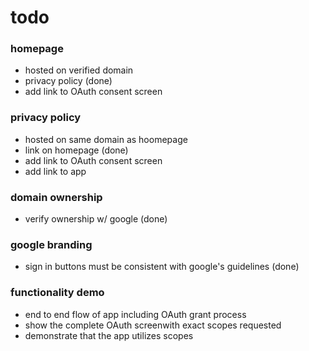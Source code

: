 # todo

### homepage

- hosted on verified domain
- privacy policy (done)
- add link to OAuth consent screen

### privacy policy

- hosted on same domain as hoomepage
- link on homepage (done)
- add link to OAuth consent screen
- add link to app

### domain ownership

- verify ownership w/ google (done)

### google branding

- sign in buttons must be consistent with google's guidelines (done)

### functionality demo

- end to end flow of app including OAuth grant process
- show the complete OAuth screenwith exact scopes requested
- demonstrate that the app utilizes scopes
